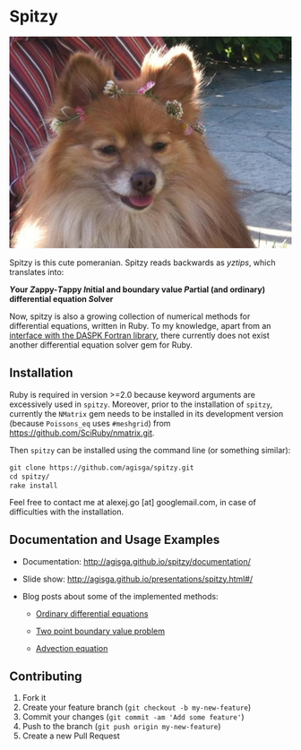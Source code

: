 # Spitzy

![Spitzy](spitzy.jpg?raw=true "Optional Title")

Spitzy is this cute pomeranian.
Spitzy reads backwards as *yztips*, which translates into:

***Y*our *Z*appy-*T*appy *I*nitial and boundary value *P*artial (and ordinary) differential equation *S*olver**

Now, spitzy is also a growing collection of numerical methods for differential equations, written in Ruby.
To my knowledge, apart from an [interface with the DASPK Fortran library](https://rubygems.org/gems/rb-daspk/versions/0.0.7-x86-mswin32-60), there currently does not exist another differential equation solver gem for Ruby.

<!--
Welcome to your new gem! In this directory, you'll find the files you need to be able to package up your Ruby library into a gem. Put your Ruby code in the file `lib/spitzy`. To experiment with that code, run `bin/console` for an interactive prompt.

TODO: Delete this and the text above, and describe your gem 
-->

## Installation

<!--
Add this line to your application's Gemfile:

```ruby
gem 'spitzy'
```

And then execute:

    $ bundle

Or install it yourself as:

    $ gem install spitzy
-->

Ruby is required in version >=2.0 because keyword arguments are excessively used in `spitzy`.
Moreover, prior to the installation of `spitzy`, currently the `NMatrix` gem needs to be installed in its development version (because `Poissons_eq` uses `#meshgrid`)
 from <https://github.com/SciRuby/nmatrix.git>.

Then `spitzy` can be installed using the command line (or something similar):

```
git clone https://github.com/agisga/spitzy.git
cd spitzy/
rake install
```

Feel free to contact me at alexej.go [at] googlemail.com, in case of difficulties with the installation.

## Documentation and Usage Examples

* Documentation: <http://agisga.github.io/spitzy/documentation/>

* Slide show: <http://agisga.github.io/presentations/spitzy.html#/>

* Blog posts about some of the implemented methods:

  - [Ordinary differential equations](http://agisga.github.io/ODE/)

  - [Two point boundary value problem](http://agisga.github.io/BVP/)

  - [Advection equation](http://agisga.github.io/Advection-Equation/)


<!--
## Development

After checking out the repo, run `bin/setup` to install dependencies. Then, run `bin/console` for an interactive prompt that will allow you to experiment.

To install this gem onto your local machine, run `bundle exec rake install`. To release a new version, update the version number in `version.rb`, and then run `bundle exec rake release` to create a git tag for the version, push git commits and tags, and push the `.gem` file to [rubygems.org](https://rubygems.org).
-->

## Contributing

1. Fork it
2. Create your feature branch (`git checkout -b my-new-feature`)
3. Commit your changes (`git commit -am 'Add some feature'`)
4. Push to the branch (`git push origin my-new-feature`)
5. Create a new Pull Request
